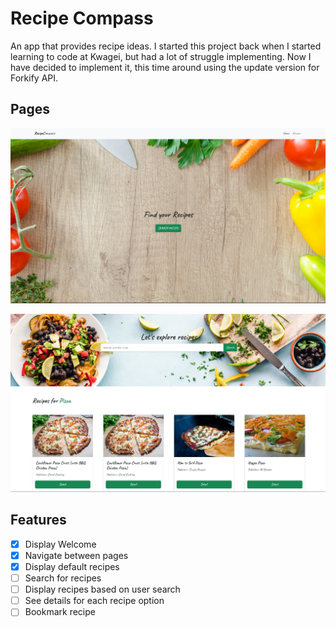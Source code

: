# Recipe Compass

An app that provides recipe ideas. I started this project back when I started learning to code at Kwagei, but had a lot of struggle implementing. Now I have decided to implement it, this time around using the update version for Forkify API.

## Pages

![app homepage](/src/assets/images/recipe-home.png)

![app homepage](/src/assets/images/recipe-pg.png)

## Features

- [x] Display Welcome
- [x] Navigate between pages
- [x] Display default recipes
- [ ] Search for recipes
- [ ] Display recipes based on user search
- [ ] See details for each recipe option
- [ ] Bookmark recipe
